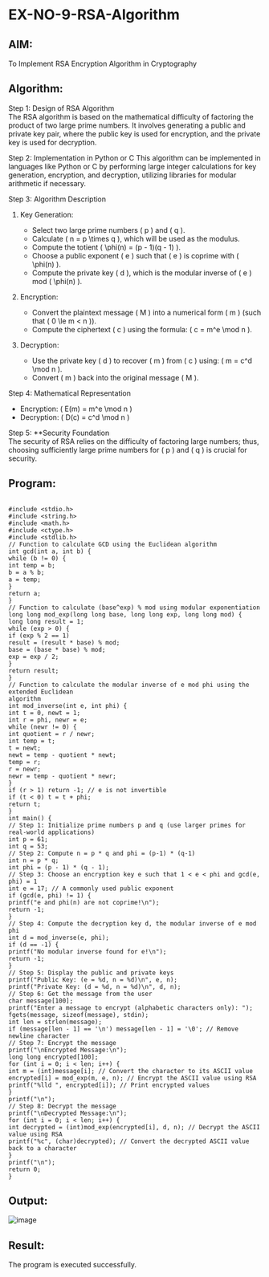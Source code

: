 # EX-NO-9-RSA-Algorithm

## AIM:
To Implement RSA Encryption Algorithm in Cryptography

## Algorithm:


Step 1: Design of RSA Algorithm  
The RSA algorithm is based on the mathematical difficulty of factoring the product of two large prime numbers. It involves generating a public and private key pair, where the public key is used for encryption, and the private key is used for decryption.

Step 2: Implementation in Python or C 
This algorithm can be implemented in languages like Python or C by performing large integer calculations for key generation, encryption, and decryption, utilizing libraries for modular arithmetic if necessary.

Step 3: Algorithm Description  
1. Key Generation:
   - Select two large prime numbers \( p \) and \( q \).
   - Calculate \( n = p \times q \), which will be used as the modulus.
   - Compute the totient \( \phi(n) = (p - 1)(q - 1) \).
   - Choose a public exponent \( e \) such that \( e \) is coprime with \( \phi(n) \).
   - Compute the private key \( d \), which is the modular inverse of \( e \) mod \( \phi(n) \).

2. Encryption:
   - Convert the plaintext message \( M \) into a numerical form \( m \) (such that \( 0 \le m < n \)).
   - Compute the ciphertext \( c \) using the formula: \( c = m^e \mod n \).

3. Decryption:
   - Use the private key \( d \) to recover \( m \) from \( c \) using: \( m = c^d \mod n \).
   - Convert \( m \) back into the original message \( M \).

Step 4: Mathematical Representation  
- Encryption: \( E(m) = m^e \mod n \)
- Decryption: \( D(c) = c^d \mod n \)

Step 5: **Security Foundation  
The security of RSA relies on the difficulty of factoring large numbers; thus, choosing sufficiently large prime numbers for \( p \) and \( q \) is crucial for security.

## Program:
```

#include <stdio.h>
#include <string.h>
#include <math.h>
#include <ctype.h>
#include <stdlib.h>
// Function to calculate GCD using the Euclidean algorithm
int gcd(int a, int b) {
while (b != 0) {
int temp = b;
b = a % b;
a = temp;
}
return a;
}
// Function to calculate (base^exp) % mod using modular exponentiation
long long mod_exp(long long base, long long exp, long long mod) {
long long result = 1;
while (exp > 0) {
if (exp % 2 == 1)
result = (result * base) % mod;
base = (base * base) % mod;
exp = exp / 2;
}
return result;
}
// Function to calculate the modular inverse of e mod phi using the extended Euclidean
algorithm
int mod_inverse(int e, int phi) {
int t = 0, newt = 1;
int r = phi, newr = e;
while (newr != 0) {
int quotient = r / newr;
int temp = t;
t = newt;
newt = temp - quotient * newt;
temp = r;
r = newr;
newr = temp - quotient * newr;
}
if (r > 1) return -1; // e is not invertible
if (t < 0) t = t + phi;
return t;
}
int main() {
// Step 1: Initialize prime numbers p and q (use larger primes for real-world applications)
int p = 61;
int q = 53;
// Step 2: Compute n = p * q and phi = (p-1) * (q-1)
int n = p * q;
int phi = (p - 1) * (q - 1);
// Step 3: Choose an encryption key e such that 1 < e < phi and gcd(e, phi) = 1
int e = 17; // A commonly used public exponent
if (gcd(e, phi) != 1) {
printf("e and phi(n) are not coprime!\n");
return -1;
}
// Step 4: Compute the decryption key d, the modular inverse of e mod phi
int d = mod_inverse(e, phi);
if (d == -1) {
printf("No modular inverse found for e!\n");
return -1;
}
// Step 5: Display the public and private keys
printf("Public Key: (e = %d, n = %d)\n", e, n);
printf("Private Key: (d = %d, n = %d)\n", d, n);
// Step 6: Get the message from the user
char message[100];
printf("Enter a message to encrypt (alphabetic characters only): ");
fgets(message, sizeof(message), stdin);
int len = strlen(message);
if (message[len - 1] == '\n') message[len - 1] = '\0'; // Remove newline character
// Step 7: Encrypt the message
printf("\nEncrypted Message:\n");
long long encrypted[100];
for (int i = 0; i < len; i++) {
int m = (int)message[i]; // Convert the character to its ASCII value
encrypted[i] = mod_exp(m, e, n); // Encrypt the ASCII value using RSA
printf("%lld ", encrypted[i]); // Print encrypted values
}
printf("\n");
// Step 8: Decrypt the message
printf("\nDecrypted Message:\n");
for (int i = 0; i < len; i++) {
int decrypted = (int)mod_exp(encrypted[i], d, n); // Decrypt the ASCII value using RSA
printf("%c", (char)decrypted); // Convert the decrypted ASCII value back to a character
}
printf("\n");
return 0;
}
```


## Output:
![image](https://github.com/user-attachments/assets/7ee3eb58-e6b0-4dd7-abbc-040ea9aae7bc)

## Result:
 The program is executed successfully.
